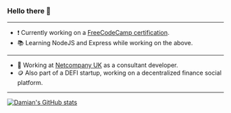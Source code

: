 ### Hello there 👀
---
- ❗️ Currently working on a [FreeCodeCamp certification](https://github.com/DamianHaziak/FCC-APIs-and-Microservices-Projects).
- 📚 Learning NodeJS and Express while working on the above. 
---
- 🏢 Working at [Netcompany UK](https://www.netcompany.com/en-GB) as a consultant developer.
- 🪙 Also part of a DEFI startup, working on a decentralized finance social platform.
---
[![Damian's GitHub stats](https://github-readme-stats.vercel.app/api?username=DamianHaziak&count_private=true&hide=prs,issues,contribs&show_icons=true&theme=radical)](https://github.com/anuraghazra/github-readme-stats)
